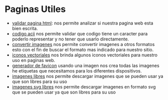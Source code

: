 # Paginas Utiles

+ [validar pagina html](https://validator.w3.org/): nos permite analizar si nuestra pagina web esta bien escrita.
+ [codigo acii](https://elcodigoascii.com.ar/) nos permite validar que codigo tiene un caracter para poderlo representar y no tener que usarlo directamente.
+ [convertir imagenes](https://imagen.online-convert.com/es) nos permite convertir imagenes a otros formatos esto con el fin de buscar el formato mas indicado para nuestro sitio.
+ [iconos vectoriales](https://www.flaticon.es/) nos brinda algunos iconos vectoriales para nuestro uso en paginas web.
+ [generador de favicon](https://www.favicon-generator.org/) usando una imagen nos crea todas las imagenes he etiquetas que necesitamos para los diferentes dispositivos.
+ [imagenes libres](https://unsplash.com/es) nos permite descargar imagenes que se pueden usar ya que son libres para su uso
+ [imagenes svg libres](https://undraw.co/illustrations) nos permite descargar imagenes en formato svg que se pueden usar ya que son libres para su uso